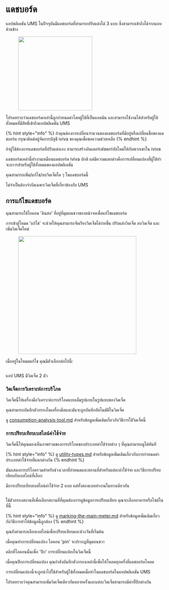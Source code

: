 # แดชบอร์ด

แอปพลิเคชัน UMS ในปัจจุบันมีแดชบอร์ดที่สามารถปรับแต่งได้ 3 แบบ ซึ่งสามารถเข้าถึงได้จากแถบด้านข้าง

<figure><img src="../.gitbook/assets/Screenshot 2025-02-10 at 08.32.47.png" alt="" width="235"><figcaption></figcaption></figure>

โปรดทราบว่าแดชบอร์ดเหล่านี้ถูกกำหนดค่าโดยผู้ใช้ที่เป็นแอดมิน และสามารถใช้งานได้สำหรับผู้ใช้ทั้งหมดที่มีสิทธิ์เข้าถึงแอปพลิเคชัน UMS

{% hint style="info" %}
ถ้าคุณต้องการเปลี่ยนจำนวนของแดชบอร์ดที่มีอยู่หรือเปลี่ยนชื่อของแดชบอร์ด กรุณาติดต่อผู้จัดการบัญชี iviva ของคุณเพื่อขอความช่วยเหลือ
{% endhint %}

ถ้าผู้ใช้ต้องการแดชบอร์ดที่ปรับแต่งเอง สามารถสร้างอินเตอร์เฟซพอร์ทัลใหม่ให้กับพวกเขาใน iviva

แดชบอร์ดเหล่านี้ทำงานเหมือนแดชบอร์ด iviva ปกติ แต่มีความแตกต่างคือการเปลี่ยนแปลงที่ผู้ใช้ทำจะถาวรสำหรับผู้ใช้ทั้งหมดของแอปพลิเคชัน

คุณสามารถเพิ่ม/แก้ไข/ลบวิดเจ็ตใด ๆ ในแดชบอร์ดนี้

ไม่จำเป็นต้องจำกัดเฉพาะวิดเจ็ตที่เกี่ยวข้องกับ UMS



## การแก้ไขแดชบอร์ด

คุณสามารถใช้ไอคอน 'ดินสอ' ที่อยู่ที่มุมบนขวาของหน้าจอเพื่อแก้ไขแดชบอร์ด

การเข้าสู่โหมด 'แก้ไข' จะช่วยให้คุณสามารถจัดเรียงวิดเจ็ตได้ง่ายขึ้น ปรับแต่งวิดเจ็ต ลบวิดเจ็ต และเพิ่มวิดเจ็ตใหม่



<figure><img src="../.gitbook/assets/Screenshot 2025-01-28 at 21.11.45.png" alt="" width="375"><figcaption></figcaption></figure>



เมื่ออยู่ในโหมดแก้ไข คุณมีตัวเลือกต่อไปนี้:

<figure><img src="../.gitbook/assets/Screenshot 2025-01-28 at 21.13.37.png" alt=""><figcaption></figcaption></figure>



แอป UMS มีวิดเจ็ต 2 ตัว



### วิดเจ็ตการวิเคราะห์การบริโภค

วิดเจ็ตนี้ให้เครื่องมือวิเคราะห์การบริโภคแบบเต็มรูปแบบในรูปแบบของวิดเจ็ต

คุณสามารถบันทึกตัวกรองในเครื่องมือและมันจะถูกบันทึกอัตโนมัติในวิดเจ็ต

ดู [consumption-analysis-tool.md](consumption-analysis-tool.md "mention") สำหรับข้อมูลเพิ่มเติมเกี่ยวกับวิธีการใช้วิดเจ็ตนี้



### การเปรียบเทียบเบสไลน์ค่าใช้จ่าย

วิดเจ็ตนี้ให้คุณมองเห็นภาพรวมของการบริโภคของประเภทค่าใช้จ่ายต่าง ๆ ที่คุณสามารถดูได้ทันที

{% hint style="info" %}
ดู [utility-types.md](../readme/concepts/utility-types.md "mention") สำหรับข้อมูลเพิ่มเติมเกี่ยวกับการกำหนดค่าประเภทค่าใช้จ่ายที่แตกต่างกัน
{% endhint %}

มันแสดงการบริโภครวมสำหรับช่วงเวลาที่กำหนดและสถานที่สำหรับแต่ละค่าใช้จ่าย และวิธีการเปรียบเทียบกับเบสไลน์ที่เลือก



มีการเปรียบเทียบเบสไลน์ค่าใช้จ่าย 2 แบบ แต่ทั้งสองแบบทำงานในทางเดียวกัน

<figure><img src="../.gitbook/assets/image.png" alt=""><figcaption></figcaption></figure>

ใช้ตัวกรองสถานที่เพื่อเลือกสถานที่ที่คุณต้องการดูข้อมูลการเปรียบเทียบ คุณจะเลือกอาคารหรือไซต์ในที่นี้

{% hint style="info" %}
ดู [marking-the-main-meter.md](../getting-started/configuring-the-application/marking-the-main-meter.md "mention") สำหรับข้อมูลเพิ่มเติมเกี่ยวกับวิธีการทำให้ข้อมูลนี้ถูกต้อง
{% endhint %}

คุณยังสามารถเลือกเบสไลน์เพื่อเปรียบเทียบและช่วงวันที่เริ่มต้น

เมื่อคุณทำการเปลี่ยนแปลง ไอคอน 'pin' จะปรากฏที่มุมบนขวา

คลิกที่ไอคอนนั้นเพื่อ 'ปัก' การเปลี่ยนแปลงในวิดเจ็ตนี้

เมื่อคุณปักการเปลี่ยนแปลง คุณกำลังบันทึกตัวกรองเหล่านี้เพื่อให้โหลดทุกครั้งที่แดชบอร์ดโหลด

การเปลี่ยนแปลงนี้จะถูกนำไปใช้สำหรับผู้ใช้ทั้งหมดเมื่อทำในแดชบอร์ดในแอปพลิเคชัน UMS

โปรดทราบว่าคุณสามารถเพิ่มวิดเจ็ตเดียวกันหลายครั้งและแต่ละวิดเจ็ตสามารถมีค่าที่ปักต่างกัน